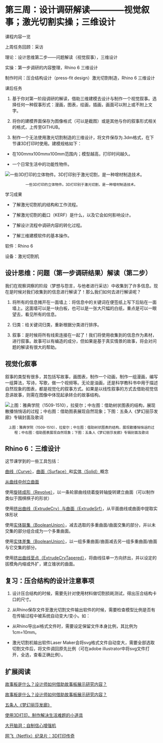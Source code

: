 # 第三周：设计调研解读————视觉叙事；激光切割实操；三维设计

课程内容一览

上周任务回顾：采访

理论：设计思维第二步——问题解读（视觉叙事），三维设计

实操：第一步调研的内容整理，Rhino 6 三维设计

制作时间：压合结构设计（press-fit design）激光切割制造，Rhino 6 三维设计

课后任务

1. 基于你对第一阶段调研的解读，借助三维建模去设计与制作一个视觉叙事。选择任何一种叙事形式：漫画，图表，绘画，插画，画面可以附上或不附上文字。

2. 将你的建模界面保存为图像格式（可以是截图）或是其他与你的叙事形式相关的格式，上传至GITHUB。

3. 制作一个无法使用激光切割制造的三维设计，将文件保存为.3dm格式，在下节课3D打印时使用。建模规格如下：

* 在100mmx100mmx100mm范围内；模型越高，打印时间越久。

* 一个日常生活中的功能性物件。

![一些3D打印的立体物件。3D打印别于激光切割，是一种增材制造技术。](https://user-images.githubusercontent.com/47165282/111967924-92f42980-8b33-11eb-9a2c-7766cfb50991.jpg)

<div align="center"><small>一些3D打印的立体物件。3D打印别于激光切割，是一种增材制造技术。</small></div>

学习成果

* 了解激光切割机的结构和工作流程。

* 了解激光切割的截口（KERF）是什么，以及它会如何影响设计。

* 了解设计流程中调研内容的转化过程。

* 了解三维建模软件的基本操作。

软件：Rhino 6

设备：激光切割机

## 设计思维：问题（第一步调研结果）解读（第二步）

我们在观察洞察的阶段（梦想与怨言，与他者进行采访）中收集到了许多信息。现在是时候对我们收集到的信息进行解读了！那么我们如何去进行解读呢？

1. 将所有的信息摊开在一面墙上：将信息中的关键词在便签纸上写下后贴在一面墙上。这面墙可以是一块白板，也可以是一张大尺幅的白纸，重点是可以一眼望去，看见所有的信息。

2. 归类：给关键词归类，重新根据分类进行排序。

3. 叙事：是时候将所有线索连接在一起了！我们将使用收集到的信息作为素材，进行叙事。故事可以有编造的成分，但如果是基于真实情景的故事，将会对问题的解读有很大的帮助。

## 视觉化叙事

叙事的类型有很多，其包括写故事，画图表，制作一个动画，制作一组漫画，编写一组算法，写诗，写歌，做一个视频等。无论是油画，还是科学教科书中用于描述自然现象的图表，都是视觉化的叙事方式。如果是以线性叙事的方式去借助视觉信息讲故事，则需在图像中体现起承转合的故事结构。

![上图：雅典学院（1509-1510），拉斐尔；中左图：借助树状图表的结构，展现散播悄悄话的过程；中右图：借助图表展现自然现象；下图：五条人《梦幻丽莎发廊》专辑封面及歌词](https://user-images.githubusercontent.com/47165282/111967533-211be000-8b33-11eb-9890-d2fbd9a07d33.jpg)

<div align="center"><small>上图：雅典学院（1509-1510），拉斐尔；中左图：借助树状图表的结构，展现散播悄悄话的过程；中右图：借助图表展现自然现象；下图：五条人《梦幻丽莎发廊》专辑封面及歌词</small></div>


## Rhino 6：三维设计

这节课学到的一些工具包括：

[曲线（Curve）](https://docs.mcneel.com/rhino/6/help/zh-cn/seealso/sak_curve.htm)，[曲面（Surface）](https://docs.mcneel.com/rhino/6/help/zh-cn/seealso/sak_surface.htm)和[实体（Solid）](https://docs.mcneel.com/rhino/6/help/zh-cn/seealso/sak_solid.htm)概念

[从曲线中创立曲面](http://docs.mcneel.com/rhino/5/usersguide/zh-tw/html/ch-06_surfacefromcurve.htm)

使用[旋转成形（Revolve）](https://docs.mcneel.com/rhino/6/help/zh-cn/commands/revolve.htm)，以一条轮廓曲线绕着旋转轴旋转建立曲面（可以制作类似于围棋棋子的形状）

使用[挤出曲线（ExtrudeCrv）与曲面（ExtrudeSrf）](https://docs.mcneel.com/rhino/6/help/zh-cn/seealso/sak_extrude.htm)，从平面曲线或曲面中提取实体形状

使用[实体联集（BooleanUnion）](https://docs.mcneel.com/rhino/6/help/zh-cn/commands/booleanunion.htm)，减去选取的多重曲面/曲面交集的部分，并以未交集的部分组合成为一个多重曲面。

使用[实体差集（BooleanUnion）](https://docs.mcneel.com/rhino/6/help/zh-cn/commands/booleanunion.htm#BooleanDifference)，以一组多重曲面/曲面减去另一组多重曲面/曲面与它交集的部分。

使用[挤出曲线至点（ExtrudeCrvTapered）](http://docs.mcneel.com/rhino/5/help/en-us/commands/extrudecrvtapered.htm)，将曲线往单一方向挤出，并以设定的拔模角内缩或外扩，建立锥状的曲面。

## 复习：压合结构的设计注意事项

1. 设计压合结构的时候，需要先针对使用材料做切割损耗测试，得出压合结构卡口的尺寸。

2. 从Rhino保存文件至激光切割文件输出软件的时候，需要检查模型比例是否有在传输过程中被系统自动变大/变小。如：

* 从Rhino导出ai格式文件时，需要设定保留文件本身比例，其比例为1cm=10mm。

* 激光切割机输出软件Laser Maker会将svg格式文件自动变大，需要全部选取切割文件后，将文件调回原先比例（可在adobe illustrator中将svg文件打开，全选，查看正确比例）。

## 扩展阅读

[故事板是什么？设计师如何借助故事板展示研究内容？](https://www.bilibili.com/video/BV1CJ411m7D9/?spm_id_from=333.788.recommend_more_video.10)

[故事板是什么？设计师如何借助故事板展示研究内容？](https://www.bilibili.com/video/BV1CJ411m7D9/?spm_id_from=333.788.recommend_more_video.10)

[五条人《梦幻丽莎发廊》](https://www.bilibili.com/video/BV1Sp4y1v7ho?p=2)

[使用3D打印，制作解决生活难题的小道具](https://www.bilibili.com/video/BV1qy4y1E7PJ?from=search&seid=8758299451899162487)

[大开脑洞：自制信心增强机](https://www.bilibili.com/video/BV1MJ411472R?from=search&seid=8758299451899162487)

[网飞（Netflix）纪录片：3D打印传奇](https://www.bilibili.com/video/BV16J411u7ug?from=search&seid=15389234179036109406)
